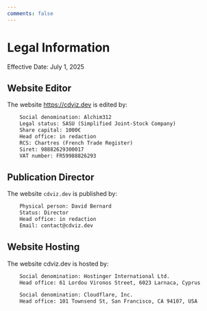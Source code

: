 ```yaml
---
comments: false
---
```


# Legal Information

Effective Date: July 1, 2025

## Website Editor

The website https://cdviz.dev is edited by:

```txt
    Social denomination: Alchim312
    Legal status: SASU (Simplified Joint-Stock Company)
    Share capital: 1000€
    Head office: in redaction
    RCS: Chartres (French Trade Register)
    Siret: 98882629300017
    VAT number: FR59988826293
```

## Publication Director

The website `cdviz.dev` is published by:

```txt
    Physical person: David Bernard
    Status: Director
    Head office: in redaction
    Email: contact@cdviz.dev
```

## Website Hosting

The website cdviz.dev is hosted by:

```txt
    Social denomination: Hostinger International Ltd.
    Head office: 61 Lordou Vironos Street, 6023 Larnaca, Cyprus
```

```txt
    Social denomination: Cloudflare, Inc.
    Head office: 101 Townsend St, San Francisco, CA 94107, USA
```
